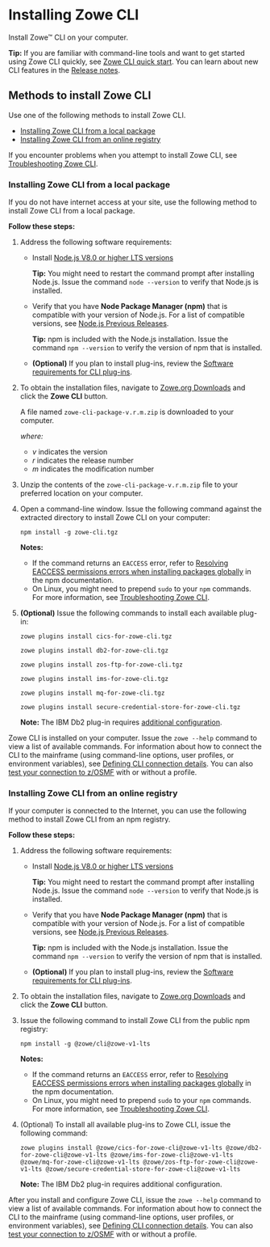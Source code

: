 # Installing Zowe CLI

Install Zowe&trade; CLI on your computer.

**Tip:** If you are familiar with command-line tools and want to get started using Zowe CLI quickly, see [Zowe CLI quick start](../getting-started/cli-getting-started.md). You can learn about new CLI features in the [Release notes](../getting-started/summaryofchanges.md).

## Methods to install Zowe CLI

Use one of the following methods to install Zowe CLI.

- [Installing Zowe CLI from a local package](#installing-zowe-cli-from-a-local-package)
- [Installing Zowe CLI from an online registry](#installing-zowe-cli-from-an-online-registry)

If you encounter problems when you attempt to install Zowe CLI, see [Troubleshooting Zowe CLI](../troubleshoot/cli/troubleshoot-cli.md).

### Installing Zowe CLI from a local package

If you do not have internet access at your site, use the following method to install Zowe CLI from a local package.

**Follow these steps:**

1. Address the following software requirements:

    - Install [Node.js V8.0 or higher LTS versions](https://nodejs.org/en/download/)

        **Tip:** You might need to restart the command prompt after installing Node.js. Issue the command `node --version` to verify that Node.js is installed.

    - Verify that you have **Node Package Manager (npm)** that is compatible with your version of Node.js. For a list of compatible versions, see [Node.js Previous Releases](https://nodejs.org/en/download/releases/).

        **Tip:** npm is included with the Node.js installation. Issue the command `npm --version` to verify the version of npm that is installed.

    - **(Optional)** If you plan to install plug-ins, review the [Software requirements for CLI plug-ins](cli-swreqplugins.md).

2. To obtain the installation files, navigate to [Zowe.org Downloads](https://zowe.org/#download) and click the **Zowe CLI** button.

   A file named `zowe-cli-package-v.r.m.zip` is downloaded to your computer.

    *where:*

    -  *v* indicates the version
    -  *r* indicates the release number
    -  *m* indicates the modification number

3. Unzip the contents of the `zowe-cli-package-v.r.m.zip` file to your preferred location on your computer.

4. Open a command-line window. Issue the following command against the extracted directory to install Zowe CLI on your computer:

    ```
    npm install -g zowe-cli.tgz
    ```

    **Notes:**
    - If the command returns an `EACCESS` error, refer to [Resolving EACCESS permissions errors when installing packages globally](https://docs.npmjs.com/resolving-eacces-permissions-errors-when-installing-packages-globally) in the npm documentation.
    - On Linux, you might need to prepend `sudo` to your `npm` commands. For more information, see [Troubleshooting Zowe CLI](../troubleshoot/cli/troubleshoot-cli.md).

5. **(Optional)** Issue the following commands to install each available plug-in:

    ```
    zowe plugins install cics-for-zowe-cli.tgz
    ```

    ```
    zowe plugins install db2-for-zowe-cli.tgz
    ```

    ```
    zowe plugins install zos-ftp-for-zowe-cli.tgz
    ```

    ```
    zowe plugins install ims-for-zowe-cli.tgz
    ```

    ```
    zowe plugins install mq-for-zowe-cli.tgz
    ```

    ```
    zowe plugins install secure-credential-store-for-zowe-cli.tgz
    ```

    **Note:** The IBM Db2 plug-in requires [additional configuration](cli-db2plugin.md#installing).

Zowe CLI is installed on your computer. Issue the `zowe --help` command to view a list of available commands. For information about how to connect the CLI to the mainframe (using command-line options, user profiles, or environment variables), see [Defining CLI connection details](cli-configuringcli.md#defining-zowe-cli-connection-details). You can also [test your connection to z/OSMF](cli-configuringcli.md#testing-zowe-cli-connection-to-z-osmf) with or without a profile.

### Installing Zowe CLI from an online registry

If your computer is connected to the Internet, you can use the following method to install Zowe CLI from an npm registry.

**Follow these steps:**

1. Address the following software requirements:

    - Install [Node.js V8.0 or higher LTS versions](https://nodejs.org/en/download/)

        **Tip:** You might need to restart the command prompt after installing Node.js. Issue the command `node --version` to verify that Node.js is installed.

    - Verify that you have **Node Package Manager (npm)** that is compatible with your version of Node.js. For a list of compatible versions, see [Node.js Previous Releases](https://nodejs.org/en/download/releases/).

        **Tip:** npm is included with the Node.js installation. Issue the command `npm --version` to verify the version of npm that is installed.

    - **(Optional)** If you plan to install plug-ins, review the [Software requirements for CLI plug-ins](cli-swreqplugins.md).

2. To obtain the installation files, navigate to [Zowe.org Downloads](https://zowe.org/#download) and click the **Zowe CLI** button.

3. Issue the following command to install Zowe CLI from the public npm registry:

    ```
    npm install -g @zowe/cli@zowe-v1-lts
    ```

    **Notes:**
    - If the command returns an `EACCESS` error, refer to [Resolving EACCESS permissions errors when installing packages globally](https://docs.npmjs.com/resolving-eacces-permissions-errors-when-installing-packages-globally) in the npm documentation.
    - On Linux, you might need to prepend `sudo` to your `npm` commands. For more information, see [Troubleshooting Zowe CLI](../troubleshoot/cli/troubleshoot-cli.md).

4. (Optional) To install all available plug-ins to Zowe CLI, issue the following command:

    ```
    zowe plugins install @zowe/cics-for-zowe-cli@zowe-v1-lts @zowe/db2-for-zowe-cli@zowe-v1-lts @zowe/ims-for-zowe-cli@zowe-v1-lts @zowe/mq-for-zowe-cli@zowe-v1-lts @zowe/zos-ftp-for-zowe-cli@zowe-v1-lts @zowe/secure-credential-store-for-zowe-cli@zowe-v1-lts
    ```

    **Note:** The IBM Db2 plug-in requires additional configuration.

After you install and configure Zowe CLI, issue the `zowe --help` command to view a list of available commands. For information about how to connect the CLI to the mainframe (using command-line options, user profiles, or environment variables), see [Defining CLI connection details](cli-configuringcli.md#defining-zowe-cli-connection-details). You can also [test your connection to z/OSMF](cli-configuringcli.md#testing-zowe-cli-connection-to-z-osmf) with or without a profile.



